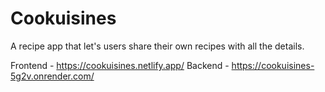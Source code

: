 # Cookuisines

A recipe app that let's users share their own recipes with all the details.

Frontend - https://cookuisines.netlify.app/
Backend - https://cookuisines-5g2v.onrender.com/
